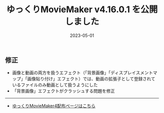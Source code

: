 ﻿---
title: ゆっくりMovieMaker v4.16.0.1 を公開しました
date: 2023-05-01
tags: [YMM4,お知らせ]
---
## 修正
- 画像と動画の両方を扱うエフェクト（「背景画像」「ディスプレイスメントマップ」「画像貼り付け」エフェクト）では、動画の拡張子として登録されているファイルのみ動画として扱うようにした
- 「背景画像」エフェクトがクラッシュする問題を修正

---

- [ゆっくりMovieMaker4配布ページはこちら](../index.md)